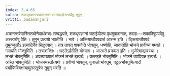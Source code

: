 ```yaml
---
index: 3.4.65
sutra: शकधृषज्ञाग्लाघटरभलभक्रमसहार्हास्त्यर्थेषु तुमुन्
vritti: padamanjari
---
```


 अत्रानन्तरेणास्तिशब्देनैवार्थशब्दः सम्बद्ध्यते, शकधृषज्ञानां घटाईयोश्च पृथगुपादानात्, तदाह---शकादिषूपपदेषु अस्त्यर्थेषु वैति । तुमुन् प्रत्ययो भवतीति । भावे । अक्रियार्थोपपदार्थ आरम्भ इति । ठ्क्रियार्थोपपदे तुमुन्ण्वुलौऽ इत्यादिनैव सिद्धत्वात् । तत्र तावत् शक्नोति भोक्तुम्, धष्णोति, जानातीति भोजने प्रावीण्यं गम्यते । ग्लायति भोक्तुमिति । तत्राशक्तिः । घटतेऽर्हतीति योग्यता । आरभते प्रक्रमत इति । भुजेरेवाद्यावस्था । लभते भोक्तुमिति । अप्रत्याख्यातं भोजनं लभते इत्यर्थः । उत्सहते भोक्तुमिति । भोजने व्याप्रियत इत्यर्थः । अस्ति भोक्तुमिति । भोजनमस्तीत्यर्थः । प्रवीणो भोक्तुम्, कुशलो भोक्तुम्, पटुअर्भोक्तुमित्यादौ पर्याप्तिविवक्षायामुतरसूत्रेण तुमुन् भवति ॥